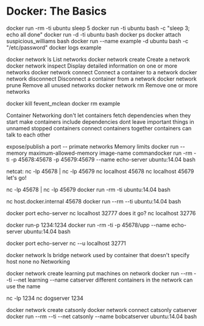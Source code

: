 # Docker: The Basics
docker run -rm -ti ubuntu sleep 5
docker run -ti ubuntu bash -c "sleep 3; echo all done"
docker run -d -ti ubuntu bash
docker ps
docker attach suspicious_williams bash
docker run --name example -d ubuntu bash -c "/etc/password"
docker logs example

docker network ls	        List networks
docker network create	    Create a network
docker network inspect	    Display detailed information on one or more networks
docker network connect	    Connect a container to a network
docker network disconnect	Disconnect a container from a network
docker network prune	    Remove all unused networks
docker network rm	        Remove one or more networks

docker kill fevent_mclean
docker rm example

Container Networking
don't let containers fetch dependencies when they start
make containers include dependencies
dont leave important things in unnamed stopped containers
connect containers together
containers can talk to each other

expose/publish a port -- primate networks
Memory limits
docker run --memory maximum-allowed-memory image-name commandocker run -rm -ti -p 45678:45678 -p 45679:45679 --name echo-server ubuntu:14.04 bash

netcat:
nc -lp 45678 | nc -lp 45679
nc localhost 45678
nc localhost 45679
let's go!

nc -lp 45678 | nc -lp 45679
docker run -rm -ti ubuntu:14.04 bash

nc host.docker.internal 45678
docker run --rm --ti ubuntu:14.04 bash

docker port echo-server
nc localhost 32777
does it go?
nc localhost 32776

docker run-p 1234:1234
docker run -rm -ti -p 45678/upp --name echo-server ubuntu:14.04 bash

docker port echo-server
nc --u localhost 32771

docker network ls 
bridge network used by container that doesn't specify 
host
none no Networking

docker network create learning
put machines on network
docker run --rm --ti --net learning --name catserver
different containers in the network can use the name

nc -lp 1234
nc dogserver 1234

docker network create catsonly
docker network connect catsonly catserver
docker run --rm --ti --net catsonly --name bobcatserver ubuntu:14.04 bash

